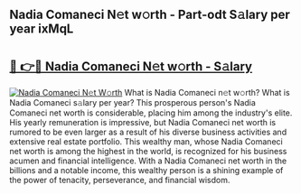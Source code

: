 ## Nadia Comaneci N𝚎t w𝚘rth - Part-odt S𝚊lary per year ixMqL

# <h2><a href="http://gc3b2f.nevu.top/?p=Nadia+Comaneci">🔗 👉🔴 Nadia Comaneci N𝚎t w𝚘rth - S𝚊lary</a></h2>

[![Nadia Comaneci N𝚎t W𝚘rth](https://i.imgur.com/Oavwk0R.jpeg)](http://gc3b2f.nevu.top/?p=Nadia+Comaneci)
What is Nadia Comaneci n𝚎t w𝚘rth? What is Nadia Comaneci s𝚊lary per year?
This prosperous person's Nadia Comaneci net worth is considerable, placing him among the industry's elite. His yearly remuneration is impressive, but Nadia Comaneci net worth is rumored to be even larger as a result of his diverse business activities and extensive real estate portfolio. This wealthy man, whose Nadia Comaneci net worth is among the highest in the world, is recognized for his business acumen and financial intelligence. With a Nadia Comaneci net worth in the billions and a notable income, this wealthy person is a shining example of the power of tenacity, perseverance, and financial wisdom.
